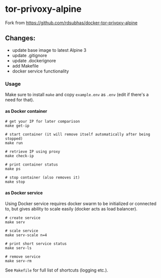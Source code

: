 # tor-privoxy-alpine

Fork from https://github.com/rdsubhas/docker-tor-privoxy-alpine

## Changes:

* update base image to latest Alpine 3
* update .gitignore
* update .dockerignore
* add Makefile
* docker service functionality

### Usage

Make sure to install `make` and 
copy `example.env` as `.env` (edit if there's a need for that).


#### as Docker container
```
# get your IP for later comparison
make get-ip

# start container (it will remove itself automatically after being stopped)
make run

# retrieve IP using proxy
make check-ip

# print container status
make ps

# stop container (also removes it)
make stop
```

#### as Docker service
Using Docker service requires docker swarm to be initialized or connected to, 
but gives ability to scale easily (docker acts as load balancer).

```shell script
# create service
make serv

# scale service
make serv-scale n=4

# print short service status
make serv-ls

# remove service
make serv-rm
```

See `Makefile` for full list of shortcuts (logging etc.).
